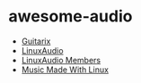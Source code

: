 # awesome-audio

- [Guitarix](https://guitarix.org/)
- [LinuxAudio](http://linuxaudio.org)
- [LinuxAudio Members](http://linuxaudio.org/members.html)
- [Music Made With Linux](https://wiki.linuxaudio.org/apps/categories/music_made_with_linux)
